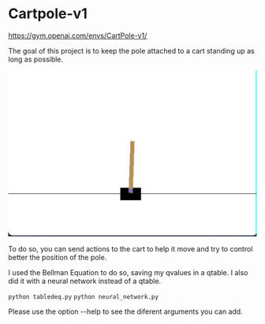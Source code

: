 # Cartpole-v1

https://gym.openai.com/envs/CartPole-v1/

The goal of this project is to keep the pole attached to a cart standing up as long as possible.

![](cartpole_video.gif)

To do so, you can send actions to the cart to help it move and try to control better the position of the pole.

I used the Bellman Equation to do so, saving my qvalues in a qtable. I also did it with a neural network instead of a qtable.

```python tabledeq.py```
```python neural_network.py```

Please use the option --help to see the diferent arguments you can add.
